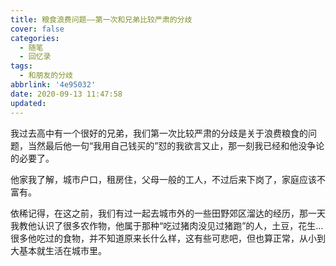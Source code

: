 ```yaml
---
title: 粮食浪费问题——第一次和兄弟比较严肃的分歧
cover: false
categories:
  - 随笔
  - 回忆录
tags:
  - 和朋友的分歧
abbrlink: '4e95032'
date: 2020-09-13 11:47:58
updated:
---
```

我过去高中有一个很好的兄弟，我们第一次比较严肃的分歧是关于浪费粮食的问题，当然最后他一句“我用自己钱买的”怼的我欲言又止，那一刻我已经和他没争论的必要了。

他家我了解，城市户口，租房住，父母一般的工人，不过后来下岗了，家庭应该不富有。

依稀记得，在这之前，我们有过一起去城市外的一些田野郊区溜达的经历，那一天我教他认识了很多农作物，他属于那种“吃过猪肉没见过猪跑”的人，土豆，花生…很多他吃过的食物，并不知道原来长什么样，这有些可悲吧，但也算正常，从小到大基本就生活在城市里。